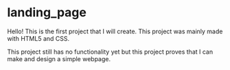 # landing_page

Hello! This is the first project that I will create. This project was mainly made with HTML5 and CSS. 

This project still has no functionality yet but this project proves that I can make and design a simple webpage.
